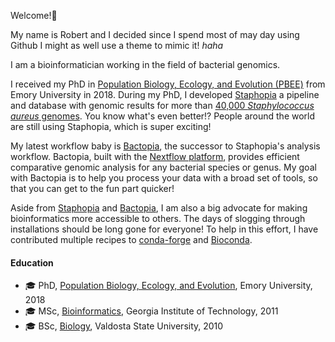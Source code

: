 Welcome!👋 

My name is Robert and I decided since I spend most of may day using Github I might as well use a theme to mimic it! *haha*

I am a bioinformatician working in the field of bacterial genomics.


I received my PhD in
[Population Biology, Ecology, and Evolution (PBEE)](http://www.biomed.emory.edu/PROGRAM_SITES/PBEE/index.html) 
from Emory University in 2018. During my PhD, I developed [Staphopia](https://staphopia.emory.edu) 
a pipeline and database with genomic results for more than [40,000 *Staphylococcus aureus* 
genomes](https://peerj.com/articles/5261/). You know what's even better!? People around the world are still 
using Staphopia, which is super exciting!

My latest workflow baby is [Bactopia](https://bactopia.github.io/), the successor to Staphopia's analysis workflow. 
Bactopia, built with the [Nextflow platform](https://www.nextflow.io/), provides efficient comparative genomic 
analysis for any bacterial species or genus. My goal with Bactopia is to help you process your data with a broad set 
of tools, so that you can get to the fun part quicker!

Aside from [Staphopia](https://staphopia.emory.edu) and [Bactopia](https://bactopia.github.io/), I am also a big advocate for making bioinformatics more accessible to others. The days of slogging through installations should be long gone for everyone! To help in this effort, I have contributed multiple recipes to [conda-forge](https://conda-forge.org/) and [Bioconda](https://bioconda.github.io/contributor/index.html).

#### Education
- 🎓 PhD, [Population Biology, Ecology, and Evolution](http://www.biomed.emory.edu/PROGRAM_SITES/PBEE/index.html), Emory University, 2018
- 🎓 MSc, [Bioinformatics](https://bioinformatics.gatech.edu/), Georgia Institute of Technology, 2011
- 🎓 BSc, [Biology](https://www.valdosta.edu/biology/), Valdosta State University, 2010
